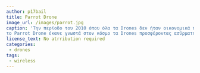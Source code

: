 ```yaml
---
author: p17bail		
title: Parrot Drone
image_url: /images/parrot.jpg
caption: 'Την περίοδο του 2010 όπου όλα τα Drones δεν ήταν οικονομικά προσιτά από το ευρή κοινό, 
το Parrot Drone έκανε γνωστά στον κόσμο τα Drones προσφέροντας ασύρματη σύνδεση με τα Smartphones.'
license_text: No atrribution required
categories:
 - drones
tags:
 - wireless
---
```

